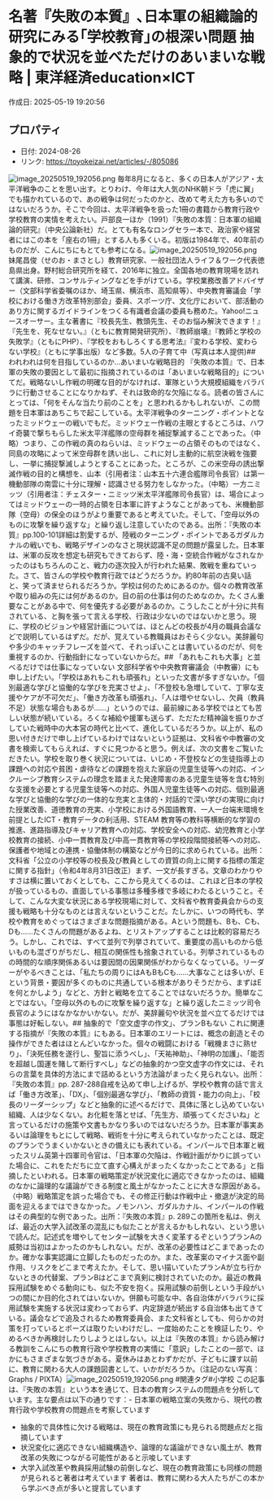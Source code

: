 # 名著『失敗の本質』､日本軍の組織論的研究にみる｢学校教育｣の根深い問題 抽象的で状況を並べただけのあいまいな戦略 | 東洋経済education×ICT

作成日: 2025-05-19 19:20:56

## プロパティ

- 日付: 2024-08-26
- リンク: https://toyokeizai.net/articles/-/805086

![image_20250519_192056.png](../assets/image_20250519_192056.png)
毎年8月になると、多くの日本人がアジア・太平洋戦争のことを思い出す。とりわけ、今年は大人気のNHK朝ドラ「虎に翼」でも描かれているので、あの戦争は何だったのかと、改めて考えた方も多いのではないだろうか。そこで今回は、太平洋戦争を扱った1冊の書籍から教育行政や学校教育の実情を考えたい。戸部良一ほか（1991）『失敗の本質：日本軍の組織論的研究』（中央公論新社）だ。とても有名なロングセラー本で、政治家や経営者にはこの本を「座右の1冊」とする人も多くいる。初版は1984年で、40年前のものだが、こんにちにもとても参考になる。![image_20250519_192056.png](../assets/image_20250519_192056.png)
妹尾昌俊（せのお・まさとし）教育研究家、一般社団法人ライフ＆ワーク代表徳島県出身。野村総合研究所を経て、2016年に独立。全国各地の教育現場を訪れて講演、研修、コンサルティングなどを手がけている。学校業務改善アドバイザー（文部科学省委嘱のほか、埼玉県、横浜市、高知県等）、中央教育審議会「学校における働き方改革特別部会」委員、スポーツ庁、文化庁において、部活動のあり方に関するガイドラインをつくる有識者会議の委員も務めた。Yahoo!ニュースオーサー。主な著書に『校長先生、教頭先生、そのお悩み解決できます！』『先生を、死なせない。』（ともに教育開発研究所）、『教師崩壊』『教師と学校の失敗学』（ともにPHP）、『学校をおもしろくする思考法』『変わる学校、変わらない学校』（ともに学事出版）など多数。5人の子育て中（写真は本人提供)## われわれは何を目指しているのか…あいまいな戦略目的
『失敗の本質』で、日本軍の失敗の要因として最初に指摘されているのは「あいまいな戦略目的」についてだ。戦略ないし作戦の明確な目的がなければ、軍隊という大規模組織をバラバラに行動させることになりかねず、それは致命的な欠陥になる。読者の皆さんにとっては、「何をそんな当たり前のことを」と思われるかもしれないが、この問題を日本軍はあちこちで起こしている。太平洋戦争のターニング・ポイントとなったミッドウェーの戦いでもだ。ミッドウェー作戦の主眼とするところは、ハワイ奇襲で撃ちもらした米太平洋艦隊の空母群を補捉撃滅することであった。（中略）つまり、この作戦の真のねらいは、ミッドウェーの占領そのものではなく、同島の攻略によって米空母群を誘い出し、これに対し主動的に航空決戦を強要し、一挙に捕捉撃滅しようとすることにあった。ところが、この米空母の誘出撃滅作戦の目的と構想を、山本（引用者注：山本五十六連合艦隊司令長官）は第一機動部隊の南雲に十分に理解・認識させる努力をしなかった。（中略）一方ニミッツ（引用者注：チェスター・ニミッツ米太平洋艦隊司令長官）は、場合によってはミッドウェーの一時的占領を日本軍に許すようなことがあっても、米機動部隊（空母）の保全のほうがより重要であると考えていた。そして、「空母以外のものに攻撃を繰り返すな」と繰り返し注意していたのである。出所：『失敗の本質』pp.100-101詳細は割愛するが、陸戦のターニング・ポイントであるガダルカナルの戦いでも、戦略デザインのなさと現状認識不足の問題が露呈した。日本軍は、米軍の反攻を想定も研究もできておらず、陸・海・空統合作戦がなされなかったのはもちろんのこと、戦力の逐次投入が行われた結果、敗戦を重ねていった。さて、皆さんの学校や教育行政ではどうだろうか。約80年前の古臭い話と、笑って済ませられるだろうか。学校は何のためにあるのか。個々の教育改革や取り組みの先には何があるのか。目の前の仕事は何のためなのか。たくさん重要なことがある中で、何を優先する必要があるのか。こうしたことが十分に共有されている、と胸を張って言える学校、行政は少ないのではないかと思う。現に、学校のビジョンや経営計画については、ほとんどの校長が4月の職員会議などで説明しているはずだ。だが、覚えている教職員はおそらく少ない。美辞麗句や多少のキャッチフレーズを並べて、それっぽいことは書いているのだが、何を重視するのか、行動指針になっていないからだ。## 「あれもこれも大事」と並べるだけでは仕事になっていない
文部科学省や中央教育審議会（中教審）にも申し上げたい。「学校はあれもこれも頑張れ」といった文書が多すぎないか。「個別最適な学びと協働的な学びを充実させよ」、「不登校も急増していて、丁寧な支援やケアが不可欠だ」、「働き方改革も頑張れ」、「人は増やせないし、欠員（教員不足）状態な場合もあるが……」というのでは、最前線にある学校ではとても苦しい状態が続いている。ろくな補給や援軍も送らず、ただただ精神論を振りかざしていた戦時中の大本営の時代と比べて、進化しているだろうか。以上が、私の思い付きだけで申し上げているわけではないという証拠は、文科省や中教審の文書を検索してもらえれば、すぐに見つかると思う。例えば、次の文書をご覧いただきたい。学校を取り巻く状況については、いじめ・不登校などの生徒指導上の課題への対応や貧困・虐待などの課題を抱えた家庭の児童生徒等への対応、インクルーシブ教育システムの理念を踏まえた発達障害のある児童生徒等を含む特別な支援を必要とする児童生徒等への対応、外国人児童生徒等への対応、個別最適な学びと協働的な学びの一体的な充実と主体的・対話的で深い学びの実現に向けた授業改善、道徳教育の充実、小学校における外国語教育、一人一台端末環境を前提としたICT・教育データの利活用、STEAM 教育等の教科等横断的な学習の推進、進路指導及びキャリア教育への対応、学校安全への対応、幼児教育と小学校教育の接続、小中一貫教育及び中高一貫教育等の学校段階間接続等への対応、保護者や地域との連携・協働体制の構築などが今日的に求められている。出所：文科省「公立の小学校等の校長及び教員としての資質の向上に関する指標の策定に関する指針」（令和4年8月31日改正）まず、一文が長すぎる。文章のわかりやすさは横に置いておくとしても、ここから見えてくるのは、これほど日本の学校が扱っているもの、直面している事態は多種多様で多岐にわたるということ。そして、こんな大変な状況にある学校現場に対して、文科省や教育委員会からの支援も戦略も十分なものとは言えないということだ。たしかに、いつの時代も、学校や教育をめぐってはさまざまな問題指摘がある。Aという問題も、Bも、Cも、Dも……たくさんの問題があるよね、とリストアップすることは比較的容易だろう。しかし、これでは、すべて並列で列挙されていて、重要度の高いものから低いものも混ざりがちだし、相互の関係性も捨象されている。列挙されているものの時間的な順序関係あるいは要因間の因果関係がわからなくなっている。リーダーがやるべきことは、「私たちの周りにはAもBもCも……大事なことは多いが、Eという背景・要因が多くのものに共通している根本がありそうだから、まずはEを何とかしよう」などと、方針と戦略を立てることではないだろうか。簡単なことではない。「空母以外のものに攻撃を繰り返すな」と繰り返したニミッツ司令長官のようにはなかなかいかない。だが、美辞麗句や状況を並べ立てるだけでは事態は好転しない。## 抽象的で「空文虚字の作文」、プランBもない
これに関連する指摘が『失敗の本質』にもある。日本軍のエリートには、概念の創造とその操作ができた者はほとんどいなかった。個々の戦闘における「戦機まさに熟せり」、「決死任務を遂行し、聖旨に添うべし」、「天祐神助」、「神明の加護」、「能否を超越し国運を賭して断行すべし」などの抽象的かつ空文虚字の作文には、それらの言葉を具体的方法にまで詰めるという方法論がまったく見られない。出所：『失敗の本質』pp. 287-288自戒を込めて申し上げるが、学校や教育の話で言えば「働き方改革」、「DX」、「個別最適な学び」、「教師の資質・能力の向上」、「校長のリーダーシップ」などと抽象的に述べるだけで、具体に落とし込めていない組織、人は少なくない。お化粧を落とせば、「先生方、頑張ってくださいね」と言っているだけの施策や文書もかなり多いのではないだろうか。日本軍が事実あるいは論理をもとにして戦略、戦術を十分に考えられていなかったことは、既定のプランでうまくいかないときの備えにも表れている。インパールで日本軍と戦ったスリム英第十四軍司令官は、「日本軍の欠陥は、作戦計画がかりに誤っていた場合に、これをただちに立て直す心構えがまったくなかったことである」と指摘したといわれる。日本軍の戦略策定が状況変化に適応できなかったのは、組織のなかに論理的な議論ができる制度と風土がなかったことに大きな原因がある。（中略）戦略策定を誤った場合でも、その修正行動は作戦中止・撤退が決定的局面を迎えるまではできなかった。ノモンハン、ガダルカナル、インパールの作戦はその典型的な例であった。出所：『失敗の本質』p. 289この箇所を私は、例えば、最近の大学入試改革の混乱にも似たことが言えるかもしれない、という思いで読んだ。記述式を増やしてセンター試験を大きく変革するぞというプランAの威勢は当初はよかったのかもしれない。だが、改革の必要性はどこまであったのか。確かな事実認識に立脚したものだったのか。また、改革案のマイナス面や副作用、リスクをどこまで考えたか。そして、思い描いていたプランAが立ち行かないときの代替案、プランBはどこまで真剣に検討されていたのか。最近の教員採用試験をめぐる動向にも、似た不安を抱く。採用試験の前倒しという手段がいつの間にか目的化されてはいないか。併願も可能な中、各自治体がバラバラに採用試験を実施する状況は変わっておらず、内定辞退が続出する自治体も出てきている。議会などで追及されるため教育委員会、また文科省としても、何らかの対策を打っているとポーズは取りたいわけだし、一度始めたことを検証したり、やめるべきか再検討したりしようとはしない。以上は『失敗の本質』から読み解ける教訓をこんにちの教育行政や学校教育の実情に「意訳」したことの一部で、ほかにもさまざまな気づきがある。夏休みはあとわずかだが、子どもに課す以前に、教育に関わる大人の課題図書として、いかがだろうか。（注記のない写真：Graphs / PIXTA）![image_20250519_192056.png](../assets/image_20250519_192056.png)
#関連タグ#小学校
この記事は、『失敗の本質』という本を通じて、日本の教育システムの問題点を分析しています。主な要点は以下の通りです：- 日本軍の戦略立案の失敗から、現代の教育行政や学校教育の問題点を考察しています
- 抽象的で具体性に欠ける戦略は、現在の教育政策にも見られる問題点だと指摘しています
- 状況変化に適応できない組織構造や、論理的な議論ができない風土が、教育改革の失敗につながる可能性があると示唆しています
- 大学入試改革や教員採用試験の前倒しなど、現在の教育政策にも同様の問題が見られると著者は考えています
著者は、教育に関わる大人たちがこの本から学ぶべき点が多いと提言しています
